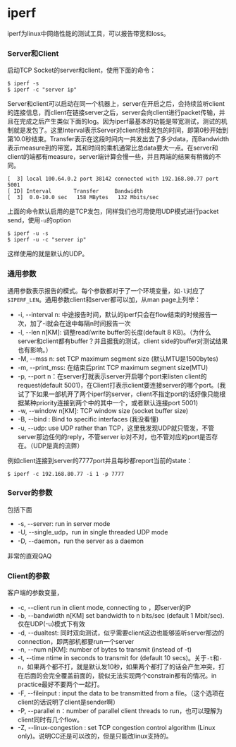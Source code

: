 # iperf
iperf为linux中网络性能的测试工具，可以报告带宽和loss。

### Server和Client
启动TCP Socket的server和client，使用下面的命令：
```
$ iperf -s
$ iperf -c "server ip"
```
Server和client可以启动在同一个机器上，server在开启之后，会持续监听client的连接信息，而client在链接server之后，server会向client进行packet传输，并且在完成之后产生类似下面的log。因为iperf最基本的功能是带宽测试，测试的机制就是发包了。这里Interval表示Server对client持续发包的时间，即第0秒开始到第10.0秒结束。Transfer表示在这段时间内一共发出去了多少data，而Bandwidth表示measure到的带宽，其和时间的乘机通常比总data要大一点。在server和client的端都有measure，server端计算会慢一些，并且两端的结果有稍微的不同。
```
[  3] local 100.64.0.2 port 38142 connected with 192.168.80.77 port 5001
[ ID] Interval       Transfer     Bandwidth
[  3]  0.0-10.0 sec   158 MBytes   132 Mbits/sec
```
上面的命令默认启用的是TCP发包，同样我们也可用使用UDP模式进行packet send，使用`-u`的option
```
$ iperf -u -s
$ iperf -u -c "server ip"
```
这样使用的就是默认的UDP。

### 通用参数
通用参数表示报告的模式。每个参数都对于了一个环境变量，如`-l`对应了`$IPERF_LEN`。通用参数client和server都可以加，从man page上列举：
  * -i, --interval n: 中途报告时间，默认的iperf只会在flow结束的时候报告一次，加了-i就会在途中每隔n时间报告一次
  * -l, --len n[KM]: 调整read/write buffer的长度(default 8 KB)。（为什么server和client都有buffer？并且据我的测试，client side的buffer对测试结果也有影响。）
  * -M, --mss n: set TCP maximum segment size (默认MTU是1500bytes)
  * -m, --print_mss: 在结束后print TCP maximum segment size(MTU)
  * -p, --port n：在server打就表示server开启哪个port来listen client的request(default 5001)，在Client打表示client要连接server的哪个port。(我试了下如果一部机开了两个iperf的server，client不指定port的话好像只能根据某种priority连接到两个中的其中一个，或者默认连接port 5001)
  * -w, --window n[KM]: TCP window size (socket buffer size)
  * -B, --bind <host>: Bind to specific interfaces (我没看懂)
  * -u, --udp: use UDP rather than TCP，这里我发现UDP就只管发，不管server那边任何的reply，不管server ip对不对，也不管对应的port是否存在。（UDP是真的流弊）
 
 例如client连接到server的7777port并且每秒都report当前的state：
 ```
$ iperf -c 192.168.80.77 -i 1 -p 7777
```

### Server的参数
包括下面
  * -s, --server: run in server mode
  * -U, --single_udp，run in single threaded UDP mode
  * -D, --daemon，run the server as a daemon

非常的直观QAQ

### Client的参数
客户端的参数变量，
 * -c, --client <host> run in client mode, connecting to <host>，即server的IP
 * -b, --bandwidth n[KM] set bandwidth to n bits/sec (default 1 Mbit/sec). 仅在UDP(-u)模式下有效
 * -d, --dualtest: 同时双向测试，似乎需要client这边也能够监听server那边的connection，即两部机都要run一个server
 * -n, --num n[KM]: number of bytes to transmit (instead of -t)
 * -t, --time ntime in seconds to transmit for (default 10 secs)。关于`-t`和`-n`，如果两个都不打，就是默认发10秒，如果两个都打了的话会产生冲突，打在后面的会完全覆盖前面的，貌似无法实现两个constrain都有的情况。in practice最好不要两个一起打。
 * -F, --fileinput <name>: input the data to be transmitted from a file。（这个选项在client的话说明了client是sender啊）
 * -P, --parallel n：number of parallel client threads to run，也可以理解为client同时有几个flow。
 * -Z, --linux-congestion <algo>: set TCP congestion control algorithm (Linux only)。说明CC还是可以改的，但是只能改linux支持的。
